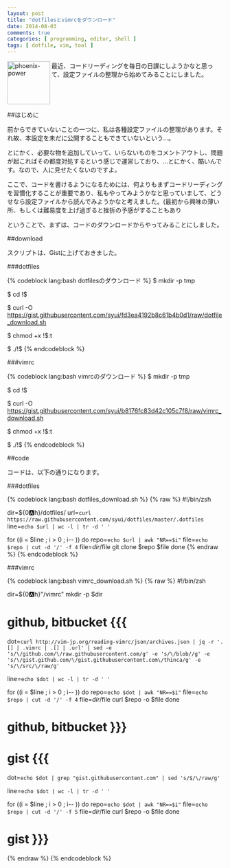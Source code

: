 ```yaml
---
layout: post
title: "dotfilesとvimrcをダウンロード"
date: 2014-08-03
comments: true
categories: [ programming, editor, shell ]
tags: [ dotfile, vim, tool ]
---
```

<img src="{{ root_url }}/images/more.png" alt="phoenix-power" align="left" width="100" height="100">最近、コードリーディングを毎日の日課にしようかなと思って、設定ファイルの整理から始めてみることにしました。<!--more--><br clear="all">

##はじめに

前からできていないことの一つに、私は各種設定ファイルの整理があります。それ故、本設定を未だに公開することもできていないという...。

とにかく、必要な物を追加していって、いらないものをコメントアウトし、問題が起こればその都度対処するという感じで運営しており、...とにかく、酷いんです。なので、人に見せたくないのですよ。

ここで、コードを書けるようになるためには、何よりもまずコードリーディングを習慣化することが重要であり、私もやってみようかなと思っていまして、どうせなら設定ファイルから読んでみようかなと考えました。(最初から興味の薄い所、もしくは難易度を上げ過ぎると挫折の予感がすることもあり

ということで、まずは、コードのダウンロードからやってみることにしました。

##download

スクリプトは、Gistに上げておきました。

###dotfiles

{% codeblock lang:bash dotfilesのダウンロード %}
$ mkdir -p tmp

$ cd !$

$ curl -O https://gist.githubusercontent.com/syui/fd3ea4192b8c61b4b0d1/raw/dotfile_download.sh

$ chmod +x !$:t

$ ./!$
{% endcodeblock %}

###vimrc

{% codeblock lang:bash vimrcのダウンロード %}
$ mkdir -p tmp

$ cd !$

$ curl -O https://gist.githubusercontent.com/syui/b8176fc83d42c105c7f8/raw/vimrc_download.sh

$ chmod +x !$:t

$ ./!$
{% endcodeblock %}

##code

コードは、以下の通りになります。

###dotfiles

{% codeblock lang:bash dotfiles_download.sh %}
{% raw %}
#!/bin/zsh
 
dir=${0:a:h}/dotfiles/
url=`curl https://raw.githubusercontent.com/syui/dotfiles/master/.dotfiles`
line=`echo $url | wc -l | tr -d ' '`
 
for ((i = $line ; i > 0 ; i-- ))
do
  repo=`echo $url | awk "NR==$i"`
  file=`echo $repo | cut -d '/' -f 4`
  file=$dir/$file
  git clone $repo $file
done
{% endraw %}
{% endcodeblock %}

###vimrc

{% codeblock lang:bash vimrc_download.sh %}
{% raw %}
#!/bin/zsh

dir=${0:a:h}"/vimrc"
mkdir -p $dir

# github, bitbucket {{{
dot=`curl http://vim-jp.org/reading-vimrc/json/archives.json | jq -r '.[] | .vimrc | .[] | .url' | sed -e 's/\/github.com/\/raw.githubusercontent.com/g' -e 's/\/blob//g' -e 's/\/gist.github.com/\/gist.githubusercontent.com\/thinca/g' -e 's/\/src/\/raw/g'`

line=`echo $dot | wc -l | tr -d ' '`

for ((i = $line ; i > 0 ; i-- ))
do
  repo=`echo $dot | awk "NR==$i"`
  file=`echo $repo | cut -d '/' -f 4`
  file=$dir/$file
  curl $repo -o $file
done
# github, bitbucket }}}

# gist {{{
dot=`echo $dot | grep "gist.githubusercontent.com" | sed 's/$/\/raw/g'`

line=`echo $dot | wc -l | tr -d ' '`

for ((i = $line ; i > 0 ; i-- ))
do
  repo=`echo $dot | awk "NR==$i"`
  file=`echo $repo | cut -d '/' -f 5`
  file=$dir/$file
  curl $repo -o $file
done
# gist }}}
{% endraw %}
{% endcodeblock %}

